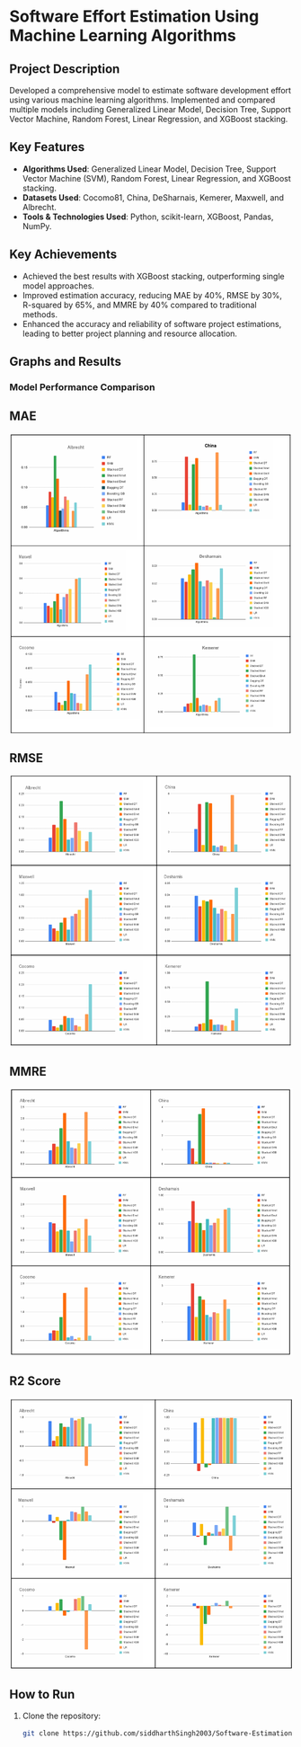 # Software Effort Estimation Using Machine Learning Algorithms

## Project Description

Developed a comprehensive model to estimate software development effort using various machine learning algorithms. Implemented and compared multiple models including Generalized Linear Model, Decision Tree, Support Vector Machine, Random Forest, Linear Regression, and XGBoost stacking.

## Key Features

- **Algorithms Used**: Generalized Linear Model, Decision Tree, Support Vector Machine (SVM), Random Forest, Linear Regression, and XGBoost stacking.
- **Datasets Used**: Cocomo81, China, DeSharnais, Kemerer, Maxwell, and Albrecht.
- **Tools & Technologies Used**: Python, scikit-learn, XGBoost, Pandas, NumPy.

## Key Achievements

- Achieved the best results with XGBoost stacking, outperforming single model approaches.
- Improved estimation accuracy, reducing MAE by 40%, RMSE by 30%, R-squared by 65%, and MMRE by 40% compared to traditional methods.
- Enhanced the accuracy and reliability of software project estimations, leading to better project planning and resource allocation.

## Graphs and Results

### Model Performance Comparison
## MAE
![MAE](images/MAE.png)
## RMSE
![China](images/RMSE.png)
## MMRE
![Cocomo](images/MMRE.png)
## R2 Score
![Desharnais](images/R2score.png)




## How to Run

1. Clone the repository:
   ```bash
   git clone https://github.com/siddharthSingh2003/Software-Estimation-using-AI.git
